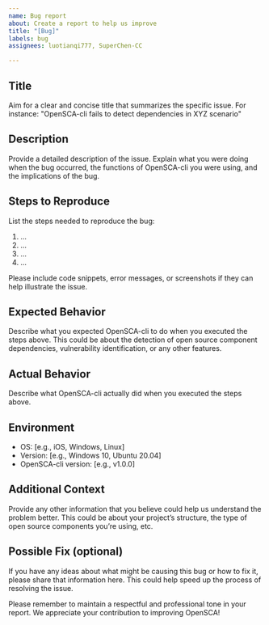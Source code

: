 ```yaml
---
name: Bug report
about: Create a report to help us improve
title: "[Bug]"
labels: bug
assignees: luotianqi777, SuperChen-CC

---
```


## Title

Aim for a clear and concise title that summarizes the specific issue. For instance: "OpenSCA-cli fails to detect dependencies in XYZ scenario"

## Description

Provide a detailed description of the issue. Explain what you were doing when the bug occurred, the functions of OpenSCA-cli you were using, and the implications of the bug.

## Steps to Reproduce

List the steps needed to reproduce the bug:

1. ...
1. ...
1. ...
1. ...

Please include code snippets, error messages, or screenshots if they can help illustrate the issue.

## Expected Behavior

Describe what you expected OpenSCA-cli to do when you executed the steps above. This could be about the detection of open source component dependencies, vulnerability identification, or any other features.

## Actual Behavior

Describe what OpenSCA-cli actually did when you executed the steps above.

## Environment

- OS: [e.g., iOS, Windows, Linux]
- Version: [e.g., Windows 10, Ubuntu 20.04]
- OpenSCA-cli version: [e.g., v1.0.0]

## Additional Context

Provide any other information that you believe could help us understand the problem better. This could be about your project’s structure, the type of open source components you’re using, etc.

## Possible Fix (optional)

If you have any ideas about what might be causing this bug or how to fix it, please share that information here. This could help speed up the process of resolving the issue.

Please remember to maintain a respectful and professional tone in your report. We appreciate your contribution to improving OpenSCA!
